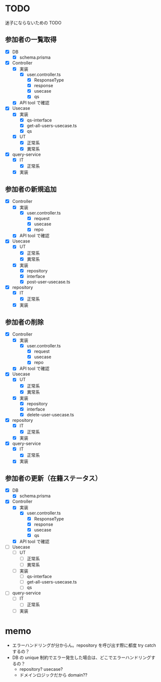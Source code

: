 # TODO

迷子にならないための TODO

## 参加者の一覧取得

- [x] DB
  - [x] schema.prisma
- [x] Controller
  - [x] 実装
    - [x] user.controller.ts
      - [x] ResponseType
      - [x] response
      - [x] usecase
      - [x] qs
  - [x] API tool で確認
- [x] Usecase
  - [x] 実装
    - [x] qs-interface
    - [x] get-all-users-usecase.ts
    - [x] qs
  - [x] UT
    - [x] 正常系
    - [x] 異常系
- [x] query-service
  - [x] IT
    - [x] 正常系
  - [x] 実装

## 参加者の新規追加

- [x] Controller
  - [x] 実装
    - [x] user.controller.ts
      - [x] request
      - [x] usecase
      - [x] repo
  - [x] API tool で確認
- [x] Usecase
  - [x] UT
    - [x] 正常系
    - [x] 異常系
  - [x] 実装
    - [x] repository
    - [x] interface
    - [x] post-user-usecase.ts
- [x] repository
  - [x] IT
    - [x] 正常系
  - [x] 実装

## 参加者の削除

- [x] Controller
  - [x] 実装
    - [x] user.controller.ts
      - [x] request
      - [x] usecase
      - [x] repo
  - [x] API tool で確認
- [x] Usecase
  - [x] UT
    - [x] 正常系
    - [x] 異常系
  - [x] 実装
    - [x] repository
    - [x] interface
    - [x] delete-user-usecase.ts
- [x] repository
  - [x] IT
    - [x] 正常系
  - [x] 実装
- [x] query-service
  - [x] IT
    - [x] 正常系
  - [x] 実装

## 参加者の更新（在籍ステータス）

- [x] DB
  - [x] schema.prisma
- [x] Controller
  - [x] 実装
    - [x] user.controller.ts
      - [x] ResponseType
      - [x] response
      - [x] usecase
      - [x] qs
  - [x] API tool で確認
- [ ] Usecase
  - [ ] UT
    - [ ] 正常系
    - [ ] 異常系
  - [ ] 実装
    - [ ] qs-interface
    - [ ] get-all-users-usecase.ts
    - [ ] qs
- [ ] query-service
  - [ ] IT
    - [ ] 正常系
  - [ ] 実装

# memo

- エラーハンドリングが分からん。repository を呼び出す際に都度 try catch するの？
- DB の unique 制約でエラー発生した場合は、どこでエラーハンドリングするの？
  - repository? usecase?
  - ドメインロジックだから domain??
